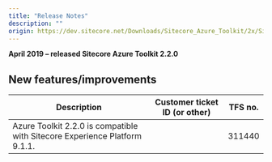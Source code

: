 ```yaml
---
title: "Release Notes"
description: ""
origin: https://dev.sitecore.net/Downloads/Sitecore_Azure_Toolkit/2x/Sitecore_Azure_Toolkit_220/Release_Notes
---
```


**April 2019 – released Sitecore Azure Toolkit 2.2.0**

## New features/improvements

 | Description | Customer ticket ID (or other) | TFS no. |
 | --- | --- | --- |
 | ​​​​​Azure Toolkit 2.2.0 is compatible with Sitecore Experience Platform 9.1.1.​​ |  | 311440 |